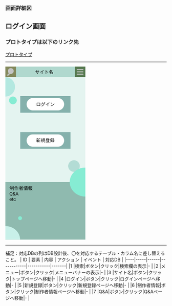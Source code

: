 ### 画面詳細図
## ログイン画面
### プロトタイプは以下のリンク先
[プロトタイプ](https://www.figma.com/file/5bAHMcKrDB8THLNT72si3d/%E7%94%BB%E9%9D%A2?node-id=0%3A1)
*****
<img src="./image/ログイン画面.png" width="250">

*****

補足：対応DBの列はDB設計後、〇を対応するテーブル・カラム名に差し替えること。
| ID | 要素 | 内容 | アクション | イベント | 対応DB |
|----|-----|------|------------|-----------|-------|
|1   |検索|ボタン|クリック|検索欄の表示|-       |
|2   |メニュー|ボタン|クリック|メニューバナーの表示|-       |
|3   |サイト名|ボタン|クリック|トップページへ移動|-       |
|4   |ログイン|ボタン|クリック|ログインページへ移動|-       |
|5   |新規登録|ボタン|クリック|新規登録ページへ移動|-       |
|6   |制作者情報|ボタン|クリック|制作者情報ページへ移動|-       |
|7   |Q&A|ボタン|クリック|Q&Aページへ移動|-       |
